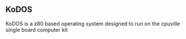 ## KoDOS

KoDOS is a z80 based operating system designed to run on the cpuville single board computer kit
